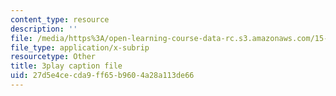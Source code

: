 ```yaml
---
content_type: resource
description: ''
file: /media/https%3A/open-learning-course-data-rc.s3.amazonaws.com/15-071-the-analytics-edge-spring-2017/27d5e4cecda9ff65b9604a28a113de66_QDzTeo6n0Q8.srt
file_type: application/x-subrip
resourcetype: Other
title: 3play caption file
uid: 27d5e4ce-cda9-ff65-b960-4a28a113de66
---
```

